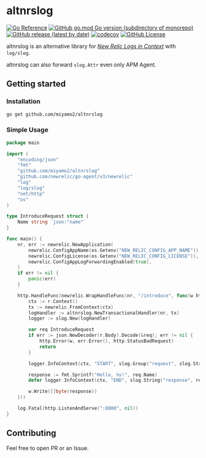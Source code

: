 # altnrslog

[![Go Reference](https://pkg.go.dev/badge/github.com/miyamo2/altnrslog.svg)](https://pkg.go.dev/github.com/miyamo2/altnrslog)
[![GitHub go.mod Go version (subdirectory of monorepo)](https://img.shields.io/github/go-mod/go-version/miyamo2/altnrslog?logo=go&style=flat-square)](https://img.shields.io/github/go-mod/go-version/miyamo2/altnrslog?logo=go&style=flat-square)
[![GitHub release (latest by date)](https://img.shields.io/github/v/release/miyamo2/altnrslog?style=flat-square)](https://img.shields.io/github/v/release/miyamo2/altnrslog?style=flat-square)
[![codecov](https://codecov.io/gh/miyamo2/altnrslog/graph/badge.svg?token=GLLLYODW45)](https://codecov.io/gh/miyamo2/altnrslog)
[![GitHub License](https://img.shields.io/github/license/miyamo2/altnrslog?style=flat-square&color=blue)](https://img.shields.io/github/license/miyamo2/altnrslog?style=flat-square&color=blue)

altnrslog is an alternative library for [_New Relic Logs in Context_](https://docs.newrelic.com/docs/logs/logs-context/logs-in-context/) with `log/slog`.

altnrslog can also forward `slog.Attr` even only APM Agent.

## Getting started

### Installation

```sh
go get github.com/miyamo2/altnrslog
```

### Simple Usage

```go
package main

import (
	"encoding/json"
	"fmt"
	"github.com/miyamo2/altnrslog"
	"github.com/newrelic/go-agent/v3/newrelic"
	"log"
	"log/slog"
	"net/http"
	"os"
)

type IntroduceRequest struct {
	Name string `json:"name"`
}

func main() {
	nr, err := newrelic.NewApplication(
		newrelic.ConfigAppName(os.Getenv("NEW_RELIC_CONFIG_APP_NAME")),
		newrelic.ConfigLicense(os.Getenv("NEW_RELIC_CONFIG_LICENSE")),
		newrelic.ConfigAppLogForwardingEnabled(true),
	)
	if err != nil {
		panic(err)
	}

	http.HandleFunc(newrelic.WrapHandleFunc(nr, "/introduce", func(w http.ResponseWriter, r *http.Request) {
		ctx := r.Context()
		tx := newrelic.FromContext(ctx)
		logHandler := altnrslog.NewTransactionalHandler(nr, tx)
		logger := slog.New(logHandler)

		var req IntroduceRequest
		if err := json.NewDecoder(r.Body).Decode(&req); err != nil {
			http.Error(w, err.Error(), http.StatusBadRequest)
			return
		}

		logger.InfoContext(ctx, "START", slog.Group("request", slog.String("name", req.Name)))

		response := fmt.Sprintf("Hello, %s!", req.Name)
		defer logger.InfoContext(ctx, "END", slog.String("response", response))

		w.Write([]byte(response))
	}))

	log.Fatal(http.ListenAndServe(":8080", nil))
}

```

## Contributing

Feel free to open PR or an Issue.
